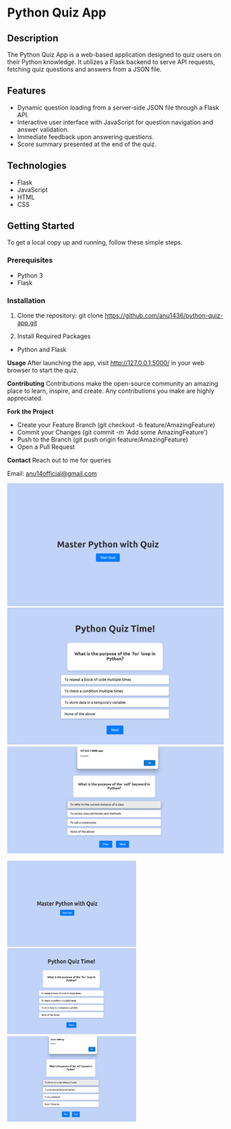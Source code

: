 # Python Quiz App

## Description

The Python Quiz App is a web-based application designed to quiz users on their Python knowledge. It utilizes a Flask backend to serve API requests, fetching quiz questions and answers from a JSON file.

## Features

- Dynamic question loading from a server-side JSON file through a Flask API.
- Interactive user interface with JavaScript for question navigation and answer validation.
- Immediate feedback upon answering questions.
- Score summary presented at the end of the quiz.

## Technologies

- Flask
- JavaScript
- HTML
- CSS

## Getting Started

To get a local copy up and running, follow these simple steps.

### Prerequisites

- Python 3
- Flask

### Installation

1. Clone the repository:
git clone https://github.com/anu1436/python-quiz-app.git

2. Install Required Packages
 - Python and Flask

**Usage**
After launching the app, visit http://127.0.0.1:5000/ in your web browser to start the quiz.

**Contributing**
Contributions make the open-source community an amazing place to learn, inspire, and create. Any contributions you make are highly appreciated.

**Fork the Project**
- Create your Feature Branch (git checkout -b feature/AmazingFeature)
- Commit your Changes (git commit -m 'Add some AmazingFeature')
- Push to the Branch (git push origin feature/AmazingFeature)
- Open a Pull Request


**Contact**
Reach out to me for queries

Email: anu14official@gmail.com  


![Alt text](/Images/Image1.png)
![Alt text](/Images/Image2.png)
![Alt text](/Images/Image3.png)

<img src="/Images/Image1.png" width="300" height="200" />
<img src="/Images/Image2.png" width="300" height="200" />
<img src="/Images/Image3.png" width="300" height="200" />
